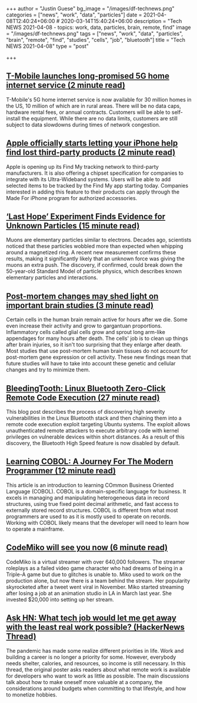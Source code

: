+++
author = "Justin Guese"
bg_image = "/images/df-technews.png"
categories = ["news", "work", "data", "particles"]
date = 2021-04-08T12:40:24+06:00 # 2020-03-14T15:40:24+06:00
description = "Tech NEWS 2021-04-08 - topics: work, data, particles, brain, remote, find"
image = "/images/df-technews.png"
tags = ["news", "work", "data", "particles", "brain", "remote", "find", "studies", "cells", "job", "bluetooth"]
title = "Tech NEWS 2021-04-08"
type = "post"

+++

## [T-Mobile launches long-promised 5G home internet service (2 minute read)](https://www.theverge.com/2021/4/7/22312155/t-mobile-5g-home-internet-wireless-broadband)

T-Mobile's 5G home internet service is now available for 30 million homes in the US, 10 million of which are in rural areas. There will be no data caps, hardware rental fees, or annual contracts. Customers will be able to self-install the equipment. While there are no data limits, customers are still subject to data slowdowns during times of network congestion.

## [Apple officially starts letting your iPhone help find lost third-party products (2 minute read)](https://www.theverge.com/2021/4/7/22372016/apple-find-my-bluetooth-tracking-iphone-network-third-party-vanmoof-belkin-chipolo-uwb)

Apple is opening up its Find My tracking network to third-party manufacturers. It is also offering a chipset specification for companies to integrate with its Ultra-Wideband systems. Users will be able to add selected items to be tracked by the Find My app starting today. Companies interested in adding this feature to their products can apply through the Made For iPhone program for authorized accessories.

## [‘Last Hope’ Experiment Finds Evidence for Unknown Particles (15 minute read)](https://www.quantamagazine.org/muon-g-2-experiment-at-fermilab-finds-hint-of-new-particles-20210407/)

Muons are elementary particles similar to electrons. Decades ago, scientists noticed that these particles wobbled more than expected when whipping around a magnetized ring. A recent new measurement confirms these results, making it significantly likely that an unknown force was giving the muons an extra push. The discovery, if confirmed, could break down the 50-year-old Standard Model of particle physics, which describes known elementary particles and interactions.

## [Post-mortem changes may shed light on important brain studies (3 minute read)](https://www.sciencedaily.com/releases/2021/03/210323131230.htm)

Certain cells in the human brain remain active for hours after we die. Some even increase their activity and grow to gargantuan proportions. Inflammatory cells called glial cells grow and sprout long arm-like appendages for many hours after death. The cells' job is to clean up things after brain injuries, so it isn't too surprising that they enlarge after death. Most studies that use post-mortem human brain tissues do not account for post-mortem gene expression or cell activity. These new findings mean that future studies will have to take into account these genetic and cellular changes and try to minimize them.

## [BleedingTooth: Linux Bluetooth Zero-Click Remote Code Execution (27 minute read)](https://google.github.io/security-research/pocs/linux/bleedingtooth/writeup.html)

This blog post describes the process of discovering high severity vulnerabilities in the Linux Bluetooth stack and then chaining them into a remote code execution exploit targeting Ubuntu systems. The exploit allows unauthenticated remote attackers to execute arbitrary code with kernel privileges on vulnerable devices within short distances. As a result of this discovery, the Bluetooth High Speed feature is now disabled by default.

## [Learning COBOL: A Journey For The Modern Programmer (12 minute read)](https://monadical.com/posts/cobol.html)

This article is an introduction to learning COmmon Business Oriented Language (COBOL). COBOL is a domain-specific language for business. It excels in managing and manipulating heterogeneous data in record structures, using true fixed point decimal arithmetic, and fast access to externally stored record structures. COBOL is different from what most programmers are used to as it is mostly used to operate on records. Working with COBOL likely means that the developer will need to learn how to operate a mainframe.

## [CodeMiko will see you now (6 minute read)](https://www.theverge.com/22370260/codemiko-twitch-interview-stream-technician)

CodeMiko is a virtual streamer with over 640,000 followers. The streamer roleplays as a failed video game character who had dreams of being in a Triple-A game but due to glitches is unable to. Miko used to work on the production alone, but now there is a team behind the stream. Her popularity skyrocketed after a tweet went viral in November. Miko started streaming after losing a job at an animation studio in LA in March last year. She invested $20,000 into setting up her stream.

## [Ask HN: What tech job would let me get away with the least real work possible? (HackerNews Thread)](https://news.ycombinator.com/item?id=26721951&utm_source=tldrnewsletter/1/01000178b0f58f28-6b149772-923e-4ed6-a9b3-7e18af4fa2f0-000000/tK7ZT1dh6USfFbwPwfLA_iUrPXqfByjfiO5axKjauHc=188)

The pandemic has made some realize different priorities in life. Work and building a career is no longer a priority for some. However, everybody needs shelter, calories, and resources, so income is still necessary. In this thread, the original poster asks readers about what remote work is available for developers who want to work as little as possible. The main discussions talk about how to make oneself more valuable at a company, the considerations around budgets when committing to that lifestyle, and how to monetize hobbies.

